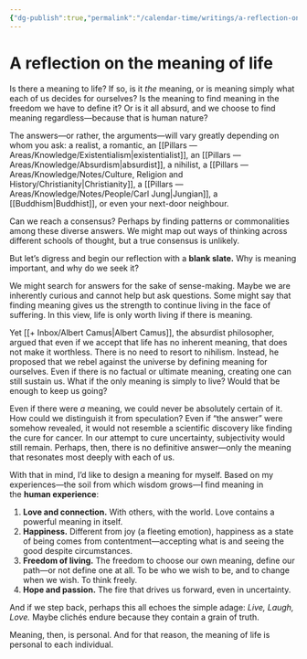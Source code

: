 ```yaml
---
{"dg-publish":true,"permalink":"/calendar-time/writings/a-reflection-on-the-meaning-of-life/","tags":["#writing/reflections"],"created":"2025-03-02T14:32:32.000+00:00","updated":"2025-09-04T22:54:19.300+01:00"}
---
```


# A reflection on the meaning of life
Is there a meaning to life? If so, is it _the_ meaning, or is meaning simply what each of us decides for ourselves? Is the meaning to find meaning in the freedom we have to define it? Or is it all absurd, and we choose to find meaning regardless—because that is human nature?

The answers—or rather, the arguments—will vary greatly depending on whom you ask: a realist, a romantic, an [[Pillars — Areas/Knowledge/Existentialism\|existentialist]], an [[Pillars — Areas/Knowledge/Absurdism\|absurdist]], a nihilist, a [[Pillars — Areas/Knowledge/Notes/Culture, Religion and History/Christianity\|Christianity]], a [[Pillars — Areas/Knowledge/Notes/People/Carl Jung\|Jungian]], a [[Buddhism\|Buddhist]], or even your next-door neighbour.

Can we reach a consensus? Perhaps by finding patterns or commonalities among these diverse answers. We might map out ways of thinking across different schools of thought, but a true consensus is unlikely.

But let’s digress and begin our reflection with a **blank slate.** Why is meaning important, and why do we seek it?

We might search for answers for the sake of sense-making. Maybe we are inherently curious and cannot help but ask questions. Some might say that finding meaning gives us the strength to continue living in the face of suffering. In this view, life is only worth living if there is meaning.

Yet [[+ Inbox/Albert Camus\|Albert Camus]], the absurdist philosopher, argued that even if we accept that life has no inherent meaning, that does not make it worthless. There is no need to resort to nihilism. Instead, he proposed that we rebel against the universe by defining meaning for ourselves. Even if there is no factual or ultimate meaning, creating one can still sustain us. What if the only meaning is simply to live? Would that be enough to keep us going?

Even if there were _a_ meaning, we could never be absolutely certain of it. How could we distinguish it from speculation? Even if “the answer” were somehow revealed, it would not resemble a scientific discovery like finding the cure for cancer. In our attempt to cure uncertainty, subjectivity would still remain. Perhaps, then, there is no definitive answer—only the meaning that resonates most deeply with each of us.

With that in mind, I’d like to design a meaning for myself. Based on my experiences—the soil from which wisdom grows—I find meaning in the **human experience**:

1. **Love and connection.** With others, with the world. Love contains a powerful meaning in itself.
2. **Happiness.** Different from joy (a fleeting emotion), happiness as a state of being comes from contentment—accepting what is and seeing the good despite circumstances.
3. **Freedom of living.** The freedom to choose our own meaning, define our path—or not define one at all. To be who we wish to be, and to change when we wish. To think freely.
4. **Hope and passion.** The fire that drives us forward, even in uncertainty.

And if we step back, perhaps this all echoes the simple adage: _Live, Laugh, Love._ Maybe clichés endure because they contain a grain of truth.

Meaning, then, is personal. And for that reason, the meaning of life is personal to each individual.